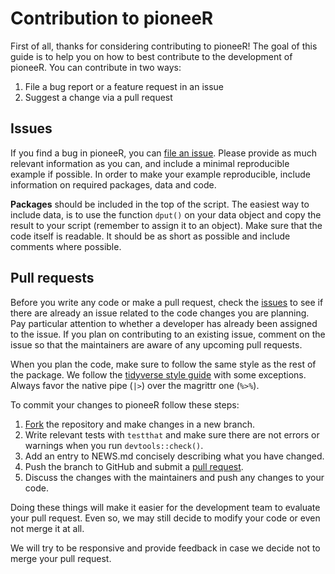 # Contribution to pioneeR

First of all, thanks for considering contributing to pioneeR! The goal of this guide is to help you on how to best contribute to the development of pioneeR. You can contribute in two ways:

1. File a bug report or a feature request in an issue
2. Suggest a change via a pull request

## Issues

If you find a bug in pioneeR, you can [file an issue](https://github.com/riksrevisjonen/pioneeR/issues/new). Please provide as much relevant information as you can, and include a minimal reproducible example if possible. In order to make your example reproducible, include information on required packages, data and code.

**Packages** should be included in the top of the script. The easiest way to include data, is to use the function `dput()` on your data object and copy the result to your script (remember to assign it to an object). Make sure that the code itself is readable. It should be as short as possible and include comments where possible.

## Pull requests

Before you write any code or make a pull request, check the [issues](https://github.com/riksrevisjonen/pioneeR/issues) to see if there are already an issue related to the code changes you are planning. Pay particular attention to whether a developer has already been assigned to the issue. If you plan on contributing to an existing issue, comment on the issue so that the maintainers are aware of any upcoming pull requests.

When you plan the code, make sure to follow the same style as the rest of the package. We follow the [tidyverse style guide](https://style.tidyverse.org/) with some exceptions. Always favor the native pipe (`|>`) over the magrittr one (`%>%`).

To commit your changes to pioneeR follow these steps:

1. [Fork](https://github.com/riksrevisjonen/pioneeR/fork) the repository and make changes in a new branch.
2. Write relevant tests with `testthat` and make sure there are not errors or warnings when you run `devtools::check()`.
3. Add an entry to NEWS.md concisely describing what you have changed.
4. Push the branch to GitHub and submit a [pull request](https://guides.github.com/activities/forking/#making-a-pull-request/).
5. Discuss the changes with the maintainers and push any changes to your code.

Doing these things will make it easier for the development team to evaluate your pull request. Even so, we may still decide to modify your code or even not merge it at all.

We will try to be responsive and provide feedback in case we decide not to merge your pull request.
